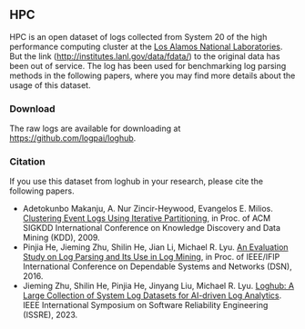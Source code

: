 ## HPC

HPC is an open dataset of logs collected from System 20 of the high performance computing cluster at the [Los Alamos National Laboratories](http://www.lanl.gov/). But the link (http://institutes.lanl.gov/data/fdata/) to the original data has been out of service. The log has been used for benchmarking log parsing methods in the following papers, where you may find more details about the usage of this dataset.

### Download
The raw logs are available for downloading at https://github.com/logpai/loghub.

### Citation
If you use this dataset from loghub in your research, please cite the following papers.
+ Adetokunbo Makanju, A. Nur Zincir-Heywood, Evangelos E. Milios. [Clustering Event Logs Using Iterative Partitioning](http://citeseerx.ist.psu.edu/viewdoc/download?doi=10.1.1.503.7668&rep=rep1&type=pdf),  in Proc. of ACM SIGKDD International Conference on Knowledge Discovery and Data Mining (KDD), 2009.
+ Pinjia He, Jieming Zhu, Shilin He, Jian Li, Michael R. Lyu. [An Evaluation Study on Log Parsing and Its Use in Log Mining](http://jiemingzhu.github.io/pub/pjhe_dsn2016.pdf), in Proc. of IEEE/IFIP International Conference on Dependable Systems and Networks (DSN), 2016.
+ Jieming Zhu, Shilin He, Pinjia He, Jinyang Liu, Michael R. Lyu. [Loghub: A Large Collection of System Log Datasets for AI-driven Log Analytics](https://arxiv.org/abs/2008.06448). IEEE International Symposium on Software Reliability Engineering (ISSRE), 2023.
